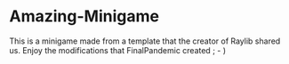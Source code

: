 # Amazing-Minigame
This is a minigame made from a template that the creator of Raylib shared us. Enjoy the modifications that FinalPandemic created ; - )
